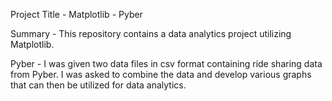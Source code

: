 Project Title - Matplotlib - Pyber

Summary - This repository contains a data analytics project utilizing Matplotlib.

Pyber - I was given two data files in csv format containing ride sharing data from Pyber.  I was asked to combine the data and develop various graphs that can then be utilized for data analytics.
